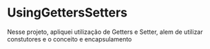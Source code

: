 # UsingGettersSetters

Nesse projeto, apliquei  utilização de Getters e Setter, alem de utilizar constutores e o conceito e encapsulamento 
